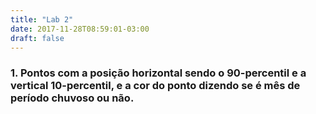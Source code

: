 ```yaml
---
title: "Lab 2"
date: 2017-11-28T08:59:01-03:00
draft: false
---
```


<script src="https://d3js.org/d3.v4.min.js"></script>
<h3>
	1. Pontos com a posição horizontal sendo o 90-percentil e a vertical 10-percentil, e a cor do ponto dizendo se é mês de período chuvoso ou não. 
</h3>
</div>
<div class="row mychart" id="chart">
</div>
</div>

<style>
.mychart rect {
  fill: steelblue;
}

.mychart rect:hover {
  fill: goldenrod;
}

.mychart text {
  font: 12px sans-serif;
  text-anchor: left;
}
</style>

<script type="text/javascript">

function desenhaPontos(dados) {
  var alturaSVG = 400, larguraSVG = 900;
  var margin = {top: 10, right: 20, bottom:30, left: 45}, 
      larguraVis = larguraSVG - margin.left - margin.right,
      alturaVis = alturaSVG - margin.top - margin.bottom;

  var grafico = d3.select('#chart')
    .append('svg')
      .attr('width', larguraVis + margin.left + margin.right)
      .attr('height', alturaVis + margin.top + margin.bottom)
    .append('g') 
      .attr('transform', 'translate(' +  margin.left + ',' + margin.top + ')');

  var x = d3.scaleLinear()
            .domain([d3.min(dados, (d) => d.noventa_percentil) - 1, d3.max(dados, (d) => d.noventa_percentil) + 1])
            .rangeRound([0, larguraVis]);

  var y = d3.scaleLinear()
            .domain([d3.min(dados, (d) => d.dez_percentil) - 1, d3.max(dados, (d) => d.dez_percentil) + 1])
            .rangeRound([alturaVis, 0]);

  grafico.selectAll('g')
          .data(dados)
          .enter()
            .append('circle')
              .attr('cx', d => x(d.noventa_percentil))
              .attr('r', 10)
              .attr('cy', d => y(d.dez_percentil))
              .style("fill", function(d) { // Periodo de chuva de acordo com https://pt.wikipedia.org/wiki/Campina_Grande#Clima
                if(d.mes > 3 && d.mes < 8) {
                  return "blue";
                } else {
                  return "yellow";
                }
              });;

  grafico.append("g")
          .attr("class", "x axis")
          .attr("transform", "translate(0," + alturaVis + ")")
          .call(d3.axisBottom(x));

  grafico.append('g')
          .attr('transform', 'translate(0,0)')
          .call(d3.axisLeft(y))

  grafico.append("text")
    .attr("transform", "translate(-35," + (alturaVis + margin.top)/2 + ") rotate(-90)")
    .text("10 percentil");

}

d3.json('../boqueirao-por-mes.json', function(dados) {
  desenhaPontos(dados);
});

</script>
